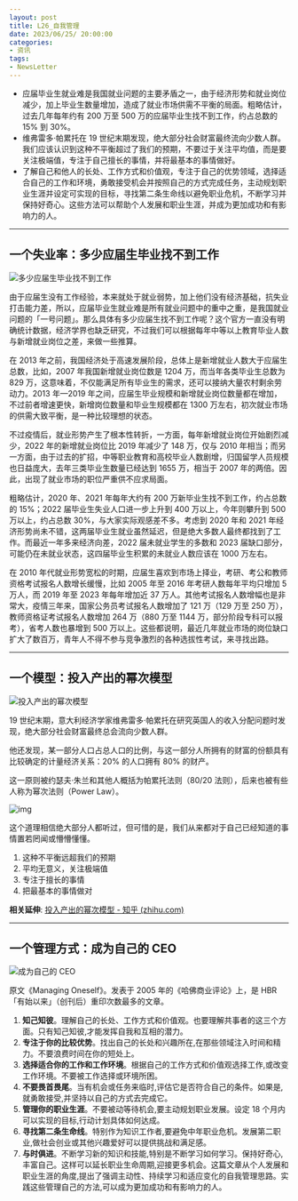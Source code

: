 ```yaml
---
layout: post
title: L26_自我管理
date: 2023/06/25/ 20:00:00
categories:
- 资讯
tags:
- NewsLetter
---
```


- 应届毕业生就业难是我国就业问题的主要矛盾之一，由于经济形势和就业岗位减少，加上毕业生数量增加，造成了就业市场供需不平衡的局面。粗略估计，过去几年每年约有 200 万至 500 万的应届毕业生找不到工作，约占总数的 15% 到 30%。
- 维弗雷多·帕累托在 19 世纪末期发现，绝大部分社会财富最终流向少数人群。我们应该认识到这种不平衡超过了我们的预期，不要过于关注平均值，而是要关注极端值，专注于自己擅长的事情，并将最基本的事情做好。
- 了解自己和他人的长处、工作方式和价值观，专注于自己的优势领域，选择适合自己的工作和环境，勇敢接受机会并按照自己的方式完成任务，主动规划职业生涯并设定可实现的目标，寻找第二条生命线以避免职业危机，不断学习并保持好奇心。这些方法可以帮助个人发展和职业生涯，并成为更加成功和有影响力的人。

---

## 一个失业率：多少应届生毕业找不到工作

![多少应届生毕业找不到工作](https://pics.naaln.com/W020210316757725243948.jpg-basicBlog)

由于应届生没有工作经验，本来就处于就业弱势，加上他们没有经济基础，抗失业打击能力差，所以，应届毕业生就业难是所有就业问题中的重中之重，是我国就业问题的「一号问题」。那么具体有多少应届生找不到工作呢？这个官方一直没有明确统计数据，经济学界也缺乏研究，不过我们可以根据每年中等以上教育毕业人数与新增就业岗位之差，来做一些推算。

在 2013 年之前，我国经济处于高速发展阶段，总体上是新增就业人数大于应届生总数，比如，2007 年我国新增就业岗位数是 1204 万，而当年各类毕业生总数为 829 万，这意味着，不仅能满足所有毕业生的需求，还可以接纳大量农村剩余劳动力。2013 年—2019 年之间，应届生毕业规模和新增就业岗位数量都在增加，不过前者增速更快，新增岗位数量和毕业生规模都在 1300 万左右，初次就业市场的供需大致平衡，是一种比较理想的状态。

不过疫情后，就业形势产生了根本性转折，一方面，每年新增就业岗位开始剧烈减少，2022 年的新增就业岗位比 2019 年减少了 148 万，仅与 2010 年相当；而另一方面，由于过去的扩招，中等职业教育和高校毕业人数剧增，归国留学人员规模也日益庞大，去年三类毕业生数量已经达到 1655 万，相当于 2007 年的两倍。因此，出现了就业市场的职位严重供不应求局面。

粗略估计，2020 年、2021 年每年大约有 200 万新毕业生找不到工作，约占总数的 15%；2022 届毕业生失业人口进一步上升到 400 万以上，今年则攀升到 500 万以上，约占总数 30%，与大家实际观感差不多。考虑到 2020 年和 2021 年经济形势尚未不错，这两届毕业生就业虽然延迟，但是绝大多数人最终都找到了工作。而最近一年多来经济向差，2022 届未就业学生的多数和 2023 届缺口部分，可能仍在未就业状态，这四届毕业生积累的未就业人数应该在 1000 万左右。

在 2010 年代就业形势宽松的时期，应届生喜欢到市场上择业，考研、考公和教师资格考试报名人数增长缓慢，比如 2005 年至 2016 年考研人数每年平均只增加 5 万人，而 2019 年至 2023 年每年增加近 37 万人。其他考试报名人数增幅也是非常大，疫情三年来，国家公务员考试报名人数增加了 121 万（129 万至 250 万），教师资格证考试报名人数增加 264 万（880 万至 1144 万，部分阶段专科可以报考），省考人数也暴增到 500 万以上。这些都说明，最近几年就业市场的岗位缺口扩大了数百万，青年人不得不参与竞争激烈的各种选拔性考试，来寻找出路。

---

## 一个模型：投入产出的幂次模型

![投入产出的幂次模型](https://pics.naaln.com/3f2e12b6cbd84fe2b83e459832571b52_th.jpg-basicBlog)

19 世纪末期，意大利经济学家维弗雷多·帕累托在研究英国人的收入分配问题时发现，绝大部分社会财富最终总会流向少数人群。

他还发现，某一部分人口占总人口的比例，与这一部分人所拥有的财富的份额具有比较确定的计量经济关系：20% 的人口拥有 80% 的财产。

这一原则被约瑟夫·朱兰和其他人概括为帕累托法则（80/20 法则），后来也被有些人称为幂次法则（Power Law）。

![img](https://pics.naaln.com/v2-3f4e257c1057d97782dfa5bfb536d93f_720w.webp-basicBlog)

这个道理相信绝大部分人都听过，但可惜的是，我们从来都对于自己已经知道的事情置若罔闻或懵懵懂懂。

1. 这种不平衡远超我们的预期
2. 平均无意义，关注极端值
3. 专注于擅长的事情
4. 把最基本的事情做对

**相关延伸**:
[投入产出的幂次模型 - 知乎 (zhihu.com)](https://zhuanlan.zhihu.com/p/24929285)

---

## 一个管理方式：成为自己的 CEO

![成为自己的 CEO](https://pics.naaln.com/quality,q_95-20230701165643976.jpeg-basicBlog)

原文《Managing Oneself》。发表于 2005 年的《哈佛商业评论》上，是 HBR「有始以来」（创刊后）重印次数最多的文章。

1. **知己知彼**。理解自己的长处、工作方式和价值观。也要理解共事者的这三个方面。只有知己知彼,才能发挥自我和互相的潜力。
2. **专注于你的比较优势**。找出自己的长处和兴趣所在,在那些领域注入时间和精力。不要浪费时间在你的短处上。
3. **选择适合你的工作和工作环境**。根据自己的工作方式和价值观选择工作,或改变工作环境。不要被工作选择或环境所困。
4. **不要畏首畏尾**。当有机会或任务来临时,评估它是否符合自己的条件。如果是,就勇敢接受,并坚持以自己的方式去完成它。
5. **管理你的职业生涯**。不要被动等待机会,要主动规划职业发展。设定 18 个月内可以实现的目标,行动计划具体如何达成。
6. **寻找第二条生命线**。特别作为知识工作者,要避免中年职业危机。发展第二职业,做社会创业或其他兴趣爱好可以提供挑战和满足感。
7. **与时俱进**。不断学习新的知识和技能,特别是不断学习如何学习。保持好奇心,丰富自己。这样可以延长职业生命周期,迎接更多机会。这篇文章从个人发展和职业生涯的角度,提出了强调主动性、持续学习和适应变化的自我管理思路。实践这些管理自己的方法,可以成为更加成功和有影响力的人。


